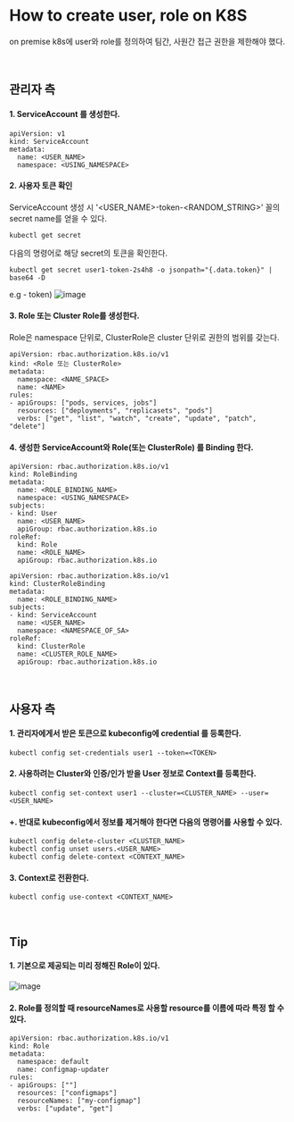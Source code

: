 # How to create user, role on K8S

on premise k8s에 user와 role를 정의하여 팀간, 사원간 접근 권한을 제한해야 했다.

</br>

## 관리자 측

#### 1. ServiceAccount 를 생성한다.

```
apiVersion: v1
kind: ServiceAccount
metadata:
  name: <USER_NAME>
  namespace: <USING_NAMESPACE>
```


#### 2. 사용자 토큰 확인

ServiceAccount 생성 시 '<USER_NAME>-token-<RANDOM_STRING>' 꼴의 secret name를 얻을 수 있다. 

```
kubectl get secret
```
   
다음의 명령어로 해당 secret의 토큰을 확인한다.

```
kubectl get secret user1-token-2s4h8 -o jsonpath="{.data.token}" | base64 -D
```


e.g - token)
![image](https://user-images.githubusercontent.com/46060746/205318478-9d3784cd-6bad-47bb-bf6f-befd4d8d3a08.png)


#### 3. Role 또는 Cluster Role를 생성한다.

Role은 namespace 단위로, ClusterRole은 cluster 단위로 권한의 범위를 갖는다.

```
apiVersion: rbac.authorization.k8s.io/v1
kind: <Role 또는 ClusterRole>
metadata:
  namespace: <NAME_SPACE>
  name: <NAME>
rules:
- apiGroups: ["pods, services, jobs"] 
  resources: ["deployments", "replicasets", "pods"]
  verbs: ["get", "list", "watch", "create", "update", "patch", "delete"]
```


#### 4. 생성한 ServiceAccount와 Role(또는 ClusterRole) 를 Binding 한다.

```
apiVersion: rbac.authorization.k8s.io/v1
kind: RoleBinding
metadata:
  name: <ROLE_BINDING_NAME>
  namespace: <USING_NAMESPACE>
subjects:
- kind: User
  name: <USER_NAME>
  apiGroup: rbac.authorization.k8s.io
roleRef:
  kind: Role 
  name: <ROLE_NAME>
  apiGroup: rbac.authorization.k8s.io
```

```
apiVersion: rbac.authorization.k8s.io/v1
kind: ClusterRoleBinding
metadata:
  name: <ROLE_BINDING_NAME>
subjects:
- kind: ServiceAccount
  name: <USER_NAME>
  namespace: <NAMESPACE_OF_SA>
roleRef:
  kind: ClusterRole
  name: <CLUSTER_ROLE_NAME>
  apiGroup: rbac.authorization.k8s.io
```

</br>

## 사용자 측

#### 1. 관리자에게서 받은 토큰으로 kubeconfig에 credential 를 등록한다.

```
kubectl config set-credentials user1 --token=<TOKEN>
```


#### 2. 사용하려는 Cluster와 인증/인가 받을 User 정보로 Context를 등록한다.

```
kubectl config set-context user1 --cluster=<CLUSTER_NAME> --user=<USER_NAME>
```


#### +. 반대로 kubeconfig에서 정보를 제거해야 한다면 다음의 명령어를 사용할 수 있다.

```
kubectl config delete-cluster <CLUSTER_NAME>
kubectl config unset users.<USER_NAME>  
kubectl config delete-context <CONTEXT_NAME>
```

#### 3. Context로 전환한다.

```
kubectl config use-context <CONTEXT_NAME>
```

</br>

## Tip

#### 1. 기본으로 제공되는 미리 정해진 Role이 있다.

![image](https://user-images.githubusercontent.com/46060746/205319739-04c7a95c-5764-4947-b11b-0c24f1b1c6ba.png)


#### 2. Role를 정의할 때 resourceNames로 사용할 resource를 이름에 따라 특정 할 수 있다.
```
apiVersion: rbac.authorization.k8s.io/v1
kind: Role
metadata:
  namespace: default
  name: configmap-updater
rules:
- apiGroups: [""]
  resources: ["configmaps"]
  resourceNames: ["my-configmap"]
  verbs: ["update", "get"]
```
